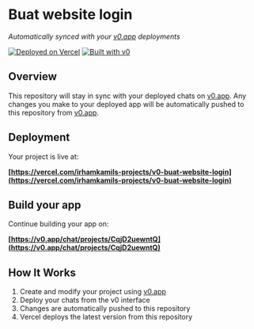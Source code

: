 # Buat website login

*Automatically synced with your [v0.app](https://v0.app) deployments*

[![Deployed on Vercel](https://img.shields.io/badge/Deployed%20on-Vercel-black?style=for-the-badge&logo=vercel)](https://vercel.com/irhamkamils-projects/v0-buat-website-login)
[![Built with v0](https://img.shields.io/badge/Built%20with-v0.app-black?style=for-the-badge)](https://v0.app/chat/projects/CqjD2uewntQ)

## Overview

This repository will stay in sync with your deployed chats on [v0.app](https://v0.app).
Any changes you make to your deployed app will be automatically pushed to this repository from [v0.app](https://v0.app).

## Deployment

Your project is live at:

**[https://vercel.com/irhamkamils-projects/v0-buat-website-login](https://vercel.com/irhamkamils-projects/v0-buat-website-login)**

## Build your app

Continue building your app on:

**[https://v0.app/chat/projects/CqjD2uewntQ](https://v0.app/chat/projects/CqjD2uewntQ)**

## How It Works

1. Create and modify your project using [v0.app](https://v0.app)
2. Deploy your chats from the v0 interface
3. Changes are automatically pushed to this repository
4. Vercel deploys the latest version from this repository
